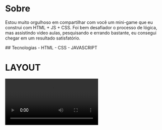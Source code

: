 # Sobre
<p>Estou muito orgulhoso em compartilhar com você um mini-game que eu construi com HTML + JS + CSS. Foi bem desafiador o processo de 
  lógica, mas assistindo video aulas, pesquisando e errando bastante, eu consegui chegar em um resultado satisfatório.
</p>
## Tecnologias
    - HTML
    - CSS
    - JAVASCRIPT
 
# LAYOUT
![app home](./running.mp4)
